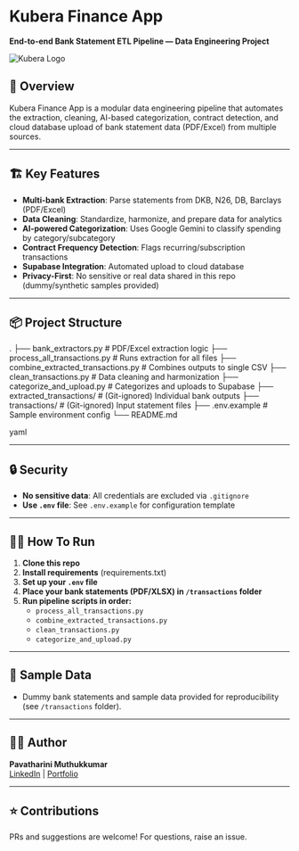 # Kubera Finance App

**End-to-end Bank Statement ETL Pipeline — Data Engineering Project**

![Kubera Logo](https://i.postimg.cc/rwFKCB0K/kubera-round-icon-transparent.png)

## 🚀 Overview

Kubera Finance App is a modular data engineering pipeline that automates the extraction, cleaning, AI-based categorization, contract detection, and cloud database upload of bank statement data (PDF/Excel) from multiple sources.

---

## 🏗️ Key Features

- **Multi-bank Extraction**: Parse statements from DKB, N26, DB, Barclays (PDF/Excel)
- **Data Cleaning**: Standardize, harmonize, and prepare data for analytics
- **AI-powered Categorization**: Uses Google Gemini to classify spending by category/subcategory
- **Contract Frequency Detection**: Flags recurring/subscription transactions
- **Supabase Integration**: Automated upload to cloud database
- **Privacy-First**: No sensitive or real data shared in this repo (dummy/synthetic samples provided)

---

## 📦 Project Structure

.
├── bank_extractors.py # PDF/Excel extraction logic
├── process_all_transactions.py # Runs extraction for all files
├── combine_extracted_transactions.py # Combines outputs to single CSV
├── clean_transactions.py # Data cleaning and harmonization
├── categorize_and_upload.py # Categorizes and uploads to Supabase
├── extracted_transactions/ # (Git-ignored) Individual bank outputs
├── transactions/ # (Git-ignored) Input statement files
├── .env.example # Sample environment config
└── README.md

yaml

---

## 🔒 Security

- **No sensitive data**: All credentials are excluded via `.gitignore`
- **Use `.env` file**: See `.env.example` for configuration template

---

## 🏃‍♀️ How To Run

1. **Clone this repo**
2. **Install requirements** (requirements.txt)
3. **Set up your `.env` file**
4. **Place your bank statements (PDF/XLSX) in `/transactions` folder**
5. **Run pipeline scripts in order:**
   - `process_all_transactions.py`
   - `combine_extracted_transactions.py`
   - `clean_transactions.py`
   - `categorize_and_upload.py`

---

## 📄 Sample Data

- Dummy bank statements and sample data provided for reproducibility (see `/transactions` folder).

---

## 👩‍💻 Author

**Pavatharini Muthukkumar**  
[LinkedIn](https://www.linkedin.com/in/pavatharini-muthukkumar) | [Portfolio](link)

---

## ⭐️ Contributions

PRs and suggestions are welcome! For questions, raise an issue.
